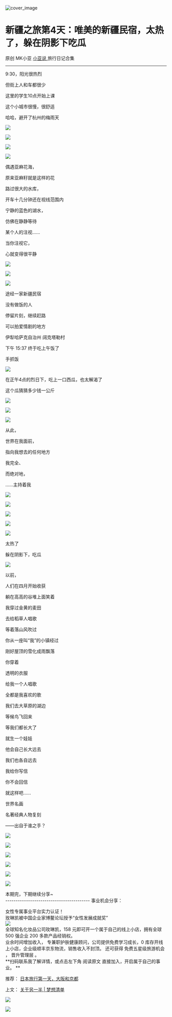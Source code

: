 ![cover_image](https://mmbiz.qpic.cn/mmbiz_jpg/A8SKDch4cJGoj2tzUfkLVWJyxHfMMpWYhNMvVol6j2u6rvy5FJLTd9aicZGgIN9wq3GsmkY4yVhwADWRZz8MHVg/0?wx_fmt=jpeg)

#  新疆之旅第4天：唯美的新疆民宿，太热了，躲在阴影下吃瓜

原创  MK小亚  [ 小亚说 ](https://mp.weixin.qq.com/mp/appmsgalbum?__biz=MzUxNDAwNTk0MQ==&action=getalbum&album_id=2876587720456847362#wechat_redirect) 旅行日记合集

__ _ _ _ _

  

  

9:30，阳光很热烈

但街上人和车都很少

这里的学生10点开始上课

这个小城市很慢，很舒适

  

哈哈，避开了杭州的梅雨天

  

![](https://mmbiz.qpic.cn/mmbiz_jpg/A8SKDch4cJGoj2tzUfkLVWJyxHfMMpWYDG3MjO8n3LH7hKoL3iaOPgTWkSfWIByuLnUaPTqHjjtrtpHT1vQSqhQ/640?wx_fmt=jpeg&from=appmsg)

  

  

![](https://mmbiz.qpic.cn/mmbiz_jpg/A8SKDch4cJGoj2tzUfkLVWJyxHfMMpWYbcWShpJMWuCQoia7sJheWXDXPhdE8tfyhNW4uFWG2CXco7wwiap89LHw/640?wx_fmt=jpeg&from=appmsg)

  

  

![](https://mmbiz.qpic.cn/mmbiz_jpg/A8SKDch4cJGoj2tzUfkLVWJyxHfMMpWYLK8XZeP2llrIDxQ7iax9PBicNxyQq3sB54FQLwl1hSttBa9EzJia12k0A/640?wx_fmt=jpeg&from=appmsg)

  

  

![](https://mmbiz.qpic.cn/mmbiz_jpg/A8SKDch4cJGoj2tzUfkLVWJyxHfMMpWYVOkramZM90gtZA8P7ck8yfZibu2OU2DjySWP8ua8iaR5z0EBElmoiazQA/640?wx_fmt=jpeg&from=appmsg)

  

  

偶遇亚麻花海，

原来亚麻籽就是这样的花

  

路过很大的水库，

开车十几分钟还在视线范围内

宁静的蓝色的湖水，

仿佛在静静等待

某个人的注视……

当你注视它，

心就变得很平静

  

  

![](https://mmbiz.qpic.cn/mmbiz_jpg/A8SKDch4cJGoj2tzUfkLVWJyxHfMMpWYNUHONdyaeysMVwJ8T0ZLiaKCjRO7afCsiaoBQIcIm9w0s63SKYSQIRwA/640?wx_fmt=jpeg&from=appmsg)

  

  

  

![](https://mmbiz.qpic.cn/mmbiz_jpg/A8SKDch4cJGoj2tzUfkLVWJyxHfMMpWYf2xcNZf9a8DataJDuykzq8HZWMFTtB31sERXL3JG9Do2wzUN7v8fyQ/640?wx_fmt=jpeg&from=appmsg)

  

  

![](https://mmbiz.qpic.cn/mmbiz_jpg/A8SKDch4cJGoj2tzUfkLVWJyxHfMMpWYZ5UrAvqBt0aNLDic6Bnqf5GjEEodPyXMnNrnpXbVZset0k9YGz9ORXQ/640?wx_fmt=jpeg&from=appmsg)

  

  

途经一家新疆民宿

没有做饭的人

停留片刻，继续赶路

可以拍爱情剧的地方

  

  

  

伊犁哈萨克自治州 阔克塔勒村  

  

  

下午 15:37 终于吃上午饭了

手抓饭

  

  

![](https://mmbiz.qpic.cn/mmbiz_jpg/A8SKDch4cJGoj2tzUfkLVWJyxHfMMpWYpiargJSPXNSnRgUltpPQb8ea30tSGibSLd77oR6MicK7OibI2evylic4TeA/640?wx_fmt=jpeg&from=appmsg)

  

  

在正午4点的烈日下，吃上一口西瓜，也太解渴了

这个瓜猜猜多少钱一公斤

  

![](https://mmbiz.qpic.cn/mmbiz_jpg/A8SKDch4cJGoj2tzUfkLVWJyxHfMMpWYqkByakVsdKEbibkicL1DnujMTe1OGQiaEY9vBzOdGjbJEjwcReXNgFdicg/640?wx_fmt=jpeg&from=appmsg)

  

  

![](https://mmbiz.qpic.cn/mmbiz_jpg/A8SKDch4cJGoj2tzUfkLVWJyxHfMMpWYHUCCZxjLXql7bun5ZdlPUIicX0UmsYZQ3iaEtvEC8Ol69EDCGfvLPmhw/640?wx_fmt=jpeg&from=appmsg)

  

  

![](https://mmbiz.qpic.cn/mmbiz_jpg/A8SKDch4cJGoj2tzUfkLVWJyxHfMMpWYFtgKNe4NrKAOUG2Ee4rTXsRyAL5YIGjOmbaFwO1fNYib54bs58o1eGQ/640?wx_fmt=jpeg&from=appmsg)

  

  

从此，

世界在我面前，

指向我想去的任何地方

我完全、

而绝对地，

……主持着我

  

![](https://mmbiz.qpic.cn/mmbiz_jpg/A8SKDch4cJGoj2tzUfkLVWJyxHfMMpWY5z6A2PmlcbeLO947KpsPZSE9WZbvcxCQA4ibhJh1ooibPAnExSDNHricg/640?wx_fmt=jpeg&from=appmsg)

  

  

![](https://mmbiz.qpic.cn/mmbiz_jpg/A8SKDch4cJGoj2tzUfkLVWJyxHfMMpWYn5QXvIYmNrKZvLsibIypvIRVr89nAI6glz3gemkfGwJrVeqefAWwt9Q/640?wx_fmt=jpeg&from=appmsg)

  

  

![](https://mmbiz.qpic.cn/mmbiz_jpg/A8SKDch4cJGoj2tzUfkLVWJyxHfMMpWYBZOxTOWu0Siaz2GCIib9ic45KdgnViaXN457niccYgoQOXoIjaYoerJCzLQ/640?wx_fmt=jpeg&from=appmsg)

  
  

![](https://mmbiz.qpic.cn/mmbiz_jpg/A8SKDch4cJGoj2tzUfkLVWJyxHfMMpWY86DLDNdR3xyy28puMBCtR4Okz4ia5OIR1OgMKAbprqh5XjoOIm5njjw/640?wx_fmt=jpeg&from=appmsg)

  
  

![](https://mmbiz.qpic.cn/mmbiz_jpg/A8SKDch4cJGoj2tzUfkLVWJyxHfMMpWYibx3A7h1WKTbvj05N6HL7icGiaAvPTBuVx8ibdVRMSESbXibIyrR85MIofw/640?wx_fmt=jpeg&from=appmsg)

  
  

太热了

躲在阴影下，吃瓜

  

![](https://mmbiz.qpic.cn/mmbiz_jpg/A8SKDch4cJGoj2tzUfkLVWJyxHfMMpWY0Uqan778SGsic1OAROBiccdPicb09SXzcxRibksb2FJVSiaT77CGib4ibVTYg/640?wx_fmt=jpeg&from=appmsg)

  

  

以前，

人们在四月开始收获

躺在高高的谷堆上面笑着

我穿过金黄的麦田

去给稻草人唱歌

等着落山风吹过

你从一座叫“我”的小镇经过

刚好屋顶的雪化成雨飘落

  

你穿着

透明的衣服

给我一个人唱歌

全都是我喜欢的歌

  

我们去大草原的湖边

等候鸟飞回来

等我们都长大了

就生一个娃娃

他会自己长大远去

我们也各自远去

我给你写信

你不会回信

就这样吧……

  

  

  

  

世界名画

名著经典人物复刻

  

——出自于谁之手？

  

  

![](https://mmbiz.qpic.cn/mmbiz_jpg/A8SKDch4cJGoj2tzUfkLVWJyxHfMMpWYvia9UwhzibcoLWRVib91Nw4tOje7peEqweVdiaYaZBNDE9FVZaoBOW1qhA/640?wx_fmt=jpeg&from=appmsg)

  

  

![](https://mmbiz.qpic.cn/mmbiz_jpg/A8SKDch4cJGoj2tzUfkLVWJyxHfMMpWYuQrwP3LPltDicCUqicNTpMicXQM9gzpvnbneJib3NOiaLmUHSTqBDialgfNg/640?wx_fmt=jpeg&from=appmsg)

  

  

![](https://mmbiz.qpic.cn/mmbiz_jpg/A8SKDch4cJGoj2tzUfkLVWJyxHfMMpWYTf6DZy9c47fiblGo3UnHeDiayGBzKtibHicddS3iaicObEMWaXjU9vSOHXqA/640?wx_fmt=jpeg&from=appmsg)

  

  

![](https://mmbiz.qpic.cn/mmbiz_jpg/A8SKDch4cJGoj2tzUfkLVWJyxHfMMpWYfN2bUKyHMnA6sDrTibibXQnHlqOkgic1qbbZoHYAGOGUBorWgIodXGeqw/640?wx_fmt=jpeg&from=appmsg)

  

  

![](https://mmbiz.qpic.cn/mmbiz_jpg/A8SKDch4cJGoj2tzUfkLVWJyxHfMMpWYH0uCv8sbY7bTICfFq1txbXpMtzO2e7HwRwMKm2hqrJxzNMzIHhDTpg/640?wx_fmt=jpeg&from=appmsg)

  
  

![](https://mmbiz.qpic.cn/mmbiz_jpg/A8SKDch4cJGoj2tzUfkLVWJyxHfMMpWYmiasmdhebf0kSu8oDydDagZnkLNAoIvrXdQVAjapecE8REFoq5qOPIg/640?wx_fmt=jpeg&from=appmsg)

  
  
本期完，下期继续分享~  
\-----------------------------------------  事业机会分享：  
  
女性专属事业平台实力认证！  
玫琳凯被中国企业家博鳌论坛授予“女性发展成就奖”  
![](https://mmbiz.qpic.cn/mmbiz_jpg/A8SKDch4cJGnR41I5Dl9IuwiaHYx7825mM68DLlh5rkkJ0CicfyzASagdMUEZ2pNCZs13Ng5n6ehtuiaW1YJrziaHQ/640?wx_fmt=jpeg)  
全球知名化妆品公司玫琳凯，158 元即可开一个属于自己的线上小店，拥有全球 500 强企业 200 多款产品经销权。  
业余时间增加收入，  专兼职护肤健康顾问，公司提供免费学习成长，0 库存开线上小店，企业级顺丰京东物流，销售收入不封顶。  还可获得  免费五星级旅游机会
，  晋升管理层  。  
**扫码联系我了解详情，或点击左下角 阅读原文  直接加入，开启属于自己的事业。 **  
  

推荐： [ 日本旅行第一天，大阪和京都
](https://mp.weixin.qq.com/s?__biz=MzUxNDAwNTk0MQ==&mid=2247485043&idx=1&sn=558fac0be2ebfa9f2c3738b7fc2da708&scene=21#wechat_redirect)  

上文： [ 关于另一半 | 梦想清单
](https://mp.weixin.qq.com/s?__biz=MzUxNDAwNTk0MQ==&mid=2247483894&idx=1&sn=25f8a0e9bd3f96dafb093d9d0ed82e96&chksm=f94dcf2cce3a463aa779edecf27544e4fa935148456d1972fd2cb3c87cb8a654833652d94f56&token=1279964396&lang=zh_CN&scene=21#wechat_redirect)

![](https://mmbiz.qpic.cn/mmbiz_gif/b96CibCt70iaZ7Bia3Wm91cEuWhERXfCYjTia9tf7aMjVBNRETSa2NpGjCV6tyNvgCLos8LBgwEgxcwaIw8zdOsG7A/640?wx_fmt=gif)

![](https://mmbiz.qpic.cn/mmbiz_jpg/A8SKDch4cJEicCnqTxiatgGquhIicZ1wJ1Dth5YOOzoYV7U4N3HmiaO0vVAzjOpBVdtF0gnL632Fc7HqiaDmgveQDEw/640?wx_fmt=jpeg)
